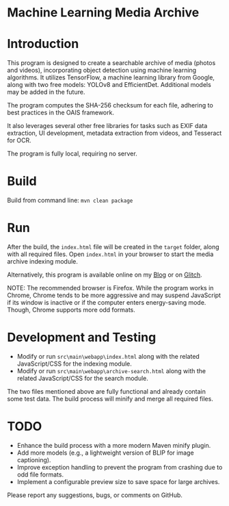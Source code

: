# Machine Learning Media Archive

# Introduction
This program is designed to create a searchable archive of media (photos and videos), incorporating object detection using machine learning algorithms. It utilizes TensorFlow, a machine learning library from Google, along with two free models: YOLOv8 and EfficientDet. Additional models may be added in the future.

The program computes the SHA-256 checksum for each file, adhering to best practices in the OAIS framework.

It also leverages several other free libraries for tasks such as EXIF data extraction, UI development, metadata extraction from videos, and Tesseract for OCR.

The program is fully local, requiring no server.

# Build
Build from command line: `mvn clean package`

# Run
After the build, the `index.html` file will be created in the `target` folder, along with all required files. Open `index.html` in your browser to start the media archive indexing module.

Alternatively, this program is available online on my [Blog](https://zlelik.blogspot.com/2025/03/ml-media-archive.html) or on [Glitch](https://ml-media-archive.glitch.me).

NOTE: The recommended browser is Firefox. While the program works in Chrome, Chrome tends to be more aggressive and may suspend JavaScript if its window is inactive or if the computer enters energy-saving mode. Though, Chrome supports more odd formats.

# Development and Testing
- Modify or run `src\main\webapp\index.html` along with the related JavaScript/CSS for the indexing module.
- Modify or run `src\main\webapp\archive-search.html` along with the related JavaScript/CSS for the search module.

The two files mentioned above are fully functional and already contain some test data. The build process will minify and merge all required files.

# TODO
- Enhance the build process with a more modern Maven minify plugin.
- Add more models (e.g., a lightweight version of BLIP for image captioning).
- Improve exception handling to prevent the program from crashing due to odd file formats.
- Implement a configurable preview size to save space for large archives.

Please report any suggestions, bugs, or comments on GitHub.
